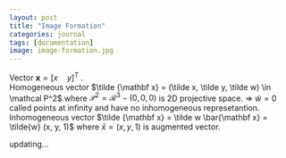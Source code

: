 ```yaml
---
layout: post
title: "Image Formation"
categories: journal
tags: [documentation]
image: image-formation.jpg
---
```


Vector $\mathbf x=[x\quad y]^T$  .  
Homogeneous vector  $\tilde {\mathbf x} = (\tilde x, \tilde y, \tilde w) \in \mathcal P^2$  where $\mathcal P^2 = \mathcal R^3 - (0,0,0)$ is 2D projective space. => $\tilde w = 0$ called points at infinity and have no inhomogeneous represetantion.  
Inhomogeneous vector $\tilde {\mathbf x} = \tilde w \bar{\mathbf x} = \tilde{w} (x, y, 1)$  where $\bar x = (x,y,1)$ is augmented vector.  

updating...


<!--stackedit_data:
eyJoaXN0b3J5IjpbNDE0NTYyNDQ5LDEwMzQ3NzIyOCwtMjEyOT
MyODExMSwxNzA1MTg5LC0yMDQzNjMxNTQ3LDEyMjcwNDQ4MDks
MTUxNTcwOTQ0Nyw2OTczNDgwMDMsLTEzMjc3MzQ5OTksLTE2Nj
A5Mjc5MzcsLTE5ODEyNzgwMTAsLTUxOTU1OTY2NiwyMDYxMjYy
MzUwLC03NTc1OTUxMjAsLTc0MjU2MTM2M119
-->